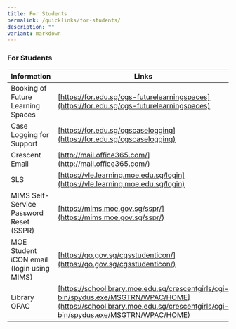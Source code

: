 ```yaml
---
title: For Students
permalink: /quicklinks/for-students/
description: ""
variant: markdown
---
```

### **For Students**

| Information | Links |
|---|---|
|Booking of Future Learning Spaces | [https://for.edu.sg/cgs-futurelearningspaces](https://for.edu.sg/cgs-futurelearningspaces) |
| Case Logging for Support | [https://for.edu.sg/cgscaselogging](https://for.edu.sg/cgscaselogging)
| Crescent Email | [http://mail.office365.com/](http://mail.office365.com/)  |
| SLS | [https://vle.learning.moe.edu.sg/login](https://vle.learning.moe.edu.sg/login) |
| MIMS Self-Service Password Reset (SSPR) | [https://mims.moe.gov.sg/sspr/](https://mims.moe.gov.sg/sspr/) |
| MOE Student iCON email (login using MIMS)| [https://go.gov.sg/cgsstudenticon/](https://go.gov.sg/cgsstudenticon/) |
|Library OPAC | [https://schoolibrary.moe.edu.sg/crescentgirls/cgi-bin/spydus.exe/MSGTRN/WPAC/HOME](https://schoolibrary.moe.edu.sg/crescentgirls/cgi-bin/spydus.exe/MSGTRN/WPAC/HOME) |